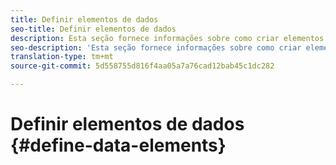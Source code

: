 ```yaml
---
title: Definir elementos de dados
seo-title: Definir elementos de dados
description: Esta seção fornece informações sobre como criar elementos de dados no Experience Platform Launch for Places.
seo-description: 'Esta seção fornece informações sobre como criar elementos de dados no Experience Platform Launch for Places. '
translation-type: tm+mt
source-git-commit: 5d558755d816f4aa05a7a76cad12bab45c1dc282

---
```



# Definir elementos de dados {#define-data-elements}
